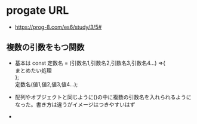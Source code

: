 # progate URL

- https://prog-8.com/es6/study/3/5#

## 複数の引数をもつ関数

- 基本は const 定数名 = (引数名1,引数名2,引数名3,引数名4…) =>{<br>まとめたい処理<br>};<br>定数名(値1,値2,値3,値4…);

- 配列やオブジェクトと同じように()の中に複数の引数名を入れられるようになった。書き方は違うがイメージはつきやすいはず

- 